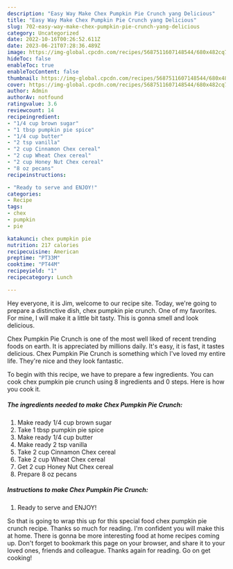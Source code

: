 ```yaml
---
description: "Easy Way Make Chex Pumpkin Pie Crunch yang Delicious"
title: "Easy Way Make Chex Pumpkin Pie Crunch yang Delicious"
slug: 702-easy-way-make-chex-pumpkin-pie-crunch-yang-delicious
category: Uncategorized
date: 2022-10-16T00:26:52.611Z
date: 2023-06-21T07:28:36.489Z
image: https://img-global.cpcdn.com/recipes/5687511607148544/680x482cq70/chex-pumpkin-pie-crunch-recipe-main-photo.jpg
hideToc: false
enableToc: true
enableTocContent: false
thumbnail: https://img-global.cpcdn.com/recipes/5687511607148544/680x482cq70/chex-pumpkin-pie-crunch-recipe-main-photo.jpg
cover: https://img-global.cpcdn.com/recipes/5687511607148544/680x482cq70/chex-pumpkin-pie-crunch-recipe-main-photo.jpg
author: Admin
authorAv: notfound
ratingvalue: 3.6
reviewcount: 14
recipeingredient:
- "1/4 cup brown sugar"
- "1 tbsp pumpkin pie spice"
- "1/4 cup butter"
- "2 tsp vanilla"
- "2 cup Cinnamon Chex cereal"
- "2 cup Wheat Chex cereal"
- "2 cup Honey Nut Chex cereal"
- "8 oz pecans"
recipeinstructions:

- "Ready to serve and ENJOY!"
categories:
- Recipe
tags:
- chex
- pumpkin
- pie

katakunci: chex pumpkin pie 
nutrition: 217 calories
recipecuisine: American
preptime: "PT33M"
cooktime: "PT44M"
recipeyield: "1"
recipecategory: Lunch

---
```



Hey everyone, it is Jim, welcome to our recipe site. Today, we're going to prepare a distinctive dish, chex pumpkin pie crunch. One of my favorites. For mine, I will make it a little bit tasty. This is gonna smell and look delicious.



Chex Pumpkin Pie Crunch is one of the most well liked of recent trending foods on earth. It is appreciated by millions daily. It's easy, it is fast, it tastes delicious. Chex Pumpkin Pie Crunch is something which I've loved my entire life. They're nice and they look fantastic.


To begin with this recipe, we have to prepare a few ingredients. You can cook chex pumpkin pie crunch using 8 ingredients and 0 steps. Here is how you cook it.

<!--inarticleads1-->

##### The ingredients needed to make Chex Pumpkin Pie Crunch:

1. Make ready 1/4 cup brown sugar
1. Take 1 tbsp pumpkin pie spice
1. Make ready 1/4 cup butter
1. Make ready 2 tsp vanilla
1. Take 2 cup Cinnamon Chex cereal
1. Take 2 cup Wheat Chex cereal
1. Get 2 cup Honey Nut Chex cereal
1. Prepare 8 oz pecans




<!--inarticleads2-->

##### Instructions to make Chex Pumpkin Pie Crunch:


1. Ready to serve and ENJOY!



So that is going to wrap this up for this special food chex pumpkin pie crunch recipe. Thanks so much for reading. I'm confident you will make this at home. There is gonna be more interesting food at home recipes coming up. Don't forget to bookmark this page on your browser, and share it to your loved ones, friends and colleague. Thanks again for reading. Go on get cooking!
